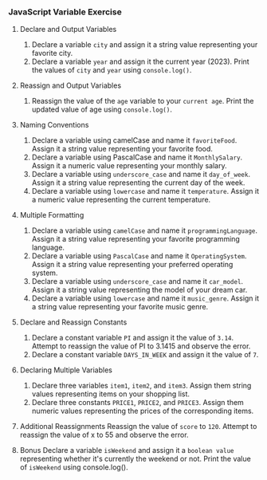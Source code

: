 ### JavaScript Variable Exercise

1. Declare and Output Variables

   1. Declare a variable `city` and assign it a string value representing your favorite city.
   2. Declare a variable `year` and assign it the current year (2023).
      Print the values of `city` and `year` using `console.log()`.

2. Reassign and Output Variables

   1. Reassign the value of the `age` variable to your `current age`.
      Print the updated value of age using `console.log()`.

3. Naming Conventions

   1. Declare a variable using camelCase and name it `favoriteFood`. Assign it a string value representing your favorite food.
   2. Declare a variable using PascalCase and name it `MonthlySalary`. Assign it a numeric value representing your monthly salary.
   3. Declare a variable using `underscore_case` and name it `day_of_week`. Assign it a string value representing the current day of the week.
   4. Declare a variable using `lowercase` and name it `temperature`. Assign it a numeric value representing the current temperature.

4. Multiple Formatting

   1. Declare a variable using `camelCase` and name it `programmingLanguage`. Assign it a string value representing your favorite programming language.
   2. Declare a variable using `PascalCase` and name it `OperatingSystem`. Assign it a string value representing your preferred operating system.
   3. Declare a variable using `underscore_case` and name it `car_model`. Assign it a string value representing the model of your dream car.
   4. Declare a variable using `lowercase` and name it `music_genre`. Assign it a string value representing your favorite music genre.

5. Declare and Reassign Constants

   1. Declare a constant variable `PI` and assign it the value of `3.14`.
      Attempt to reassign the value of PI to 3.1415 and observe the error.
   2. Declare a constant variable `DAYS_IN_WEEK` and assign it the value of `7`.

6. Declaring Multiple Variables

   1. Declare three variables `item1`, `item2`, and `item3`. Assign them string values representing items on your shopping list.
   2. Declare three constants `PRICE1`, `PRICE2`, and `PRICE3`. Assign them numeric values representing the prices of the corresponding items.

7. Additional Reassignments
   Reassign the value of `score` to `120`.
   Attempt to reassign the value of x to 55 and observe the error.

8. Bonus
   Declare a variable `isWeekend` and assign it a `boolean value` representing whether it's currently the weekend or not.
   Print the value of `isWeekend` using console.log().

